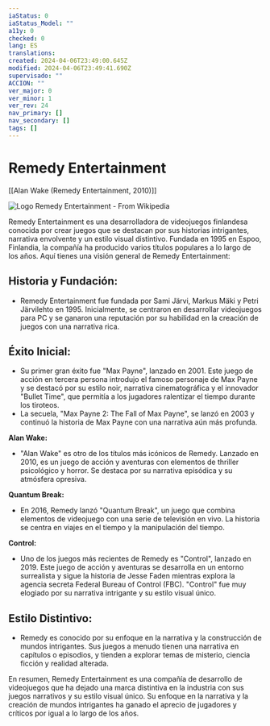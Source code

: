 ```yaml
---
iaStatus: 0
iaStatus_Model: ""
a11y: 0
checked: 0
lang: ES
translations: 
created: 2024-04-06T23:49:00.645Z
modified: 2024-04-06T23:49:41.690Z
supervisado: ""
ACCION: ""
ver_major: 0
ver_minor: 1
ver_rev: 24
nav_primary: []
nav_secondary: []
tags: []
---
```

# Remedy Entertainment

[[Alan Wake (Remedy Entertainment, 2010)]]

![Logo Remedy Entertainment - From Wikipedia](PublicBrain/_resources/Remedy%20Entertainment/77ad2e92382897d333d5f8b846200e35_MD5.png|white)


Remedy Entertainment es una desarrolladora de videojuegos finlandesa conocida por crear juegos que se destacan por sus historias intrigantes, narrativa envolvente y un estilo visual distintivo. Fundada en 1995 en Espoo, Finlandia, la compañía ha producido varios títulos populares a lo largo de los años. Aquí tienes una visión general de Remedy Entertainment:

## Historia y Fundación:

- Remedy Entertainment fue fundada por Sami Järvi, Markus Mäki y Petri Järvilehto en 1995. Inicialmente, se centraron en desarrollar videojuegos para PC y se ganaron una reputación por su habilidad en la creación de juegos con una narrativa rica.

## Éxito Inicial:

- Su primer gran éxito fue "Max Payne", lanzado en 2001. Este juego de acción en tercera persona introdujo el famoso personaje de Max Payne y se destacó por su estilo noir, narrativa cinematográfica y el innovador "Bullet Time", que permitía a los jugadores ralentizar el tiempo durante los tiroteos.
- La secuela, "Max Payne 2: The Fall of Max Payne", se lanzó en 2003 y continuó la historia de Max Payne con una narrativa aún más profunda.

**Alan Wake:**

- "Alan Wake" es otro de los títulos más icónicos de Remedy. Lanzado en 2010, es un juego de acción y aventuras con elementos de thriller psicológico y horror. Se destaca por su narrativa episódica y su atmósfera opresiva.

**Quantum Break:**

- En 2016, Remedy lanzó "Quantum Break", un juego que combina elementos de videojuego con una serie de televisión en vivo. La historia se centra en viajes en el tiempo y la manipulación del tiempo.

**Control:**

- Uno de los juegos más recientes de Remedy es "Control", lanzado en 2019. Este juego de acción y aventuras se desarrolla en un entorno surrealista y sigue la historia de Jesse Faden mientras explora la agencia secreta Federal Bureau of Control (FBC). "Control" fue muy elogiado por su narrativa intrigante y su estilo visual único.

## Estilo Distintivo:

- Remedy es conocido por su enfoque en la narrativa y la construcción de mundos intrigantes. Sus juegos a menudo tienen una narrativa en capítulos o episodios, y tienden a explorar temas de misterio, ciencia ficción y realidad alterada.

En resumen, Remedy Entertainment es una compañía de desarrollo de videojuegos que ha dejado una marca distintiva en la industria con sus juegos narrativos y su estilo visual único. Su enfoque en la narrativa y la creación de mundos intrigantes ha ganado el aprecio de jugadores y críticos por igual a lo largo de los años.